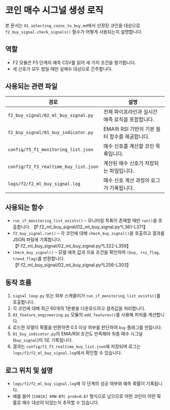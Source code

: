 # 코인 매수 시그널 생성 로직

본 문서는 `01_selecting_coins_to_buy.md`에서 선정된 코인을 대상으로 `f2_buy_signal.check_signals()` 함수가 어떻게 사용되는지 설명합니다.

## 역할
- F2 모듈은 F5 단계의 예측 CSV를 읽어 세 가지 조건을 평가합니다.
- 세 신호가 모두 참일 때만 실매수 대상으로 간주합니다.

## 사용되는 관련 파일
| 경로 | 설명 |
| --- | --- |
| `f2_buy_signal/02_ml_buy_signal.py` | 전체 파이프라인과 실시간 예측 로직을 포함합니다. |
| `f2_buy_signal/01_buy_indicator.py` | EMA와 RSI 기반의 기본 필터 함수를 제공합니다. |
| `config/f5_f1_monitoring_list.json` | 매수 신호를 계산할 코인 목록입니다. |
| `config/f2_f3_realtime_buy_list.json` | 계산된 매수 신호가 저장되는 파일입니다. |
| `logs/f2/f2_ml_buy_signal.log` | 매수 신호 계산 과정의 로그가 기록됩니다. |

## 사용되는 함수
- `run_if_monitoring_list_exists()` – 모니터링 목록이 존재할 때만 `run()`을 호출합니다. 【F:f2_ml_buy_signal/02_ml_buy_signal.py†L361-L371】
- `f2_buy_signal.run()` – 각 코인에 대해 `check_buy_signal()`을 호출하고 결과를 JSON 파일에 기록합니다. 【F:f2_ml_buy_signal/02_ml_buy_signal.py†L322-L359】
- `check_buy_signal()` – 모델 예측 값과 지표 조건을 확인하여 `(buy, rsi_flag, trend_flag)`를 반환합니다. 【F:f2_ml_buy_signal/02_ml_buy_signal.py†L256-L303】

## 동작 흐름
1. `signal_loop.py` 또는 외부 스케줄러가 `run_if_monitoring_list_exists()`를 호출합니다.
2. 각 코인에 대해 최근 60개의 1분봉을 다운로드하고 결측값을 처리합니다.
3. `03_feature_engineering.py` 모듈의 `add_features()`를 사용해 피처를 계산합니다.
4. 로드한 모델이 확률을 반환하면 0.5 이상 여부를 판단하여 `buy` 플래그를 만듭니다.
5. `01_buy_indicator.py`의 EMA/RSI 조건도 만족해야 최종 매수 시그널(`buy_signal`)이 1로 기록됩니다.
6. 결과는 `config/f2_f3_realtime_buy_list.json`에 저장되며 로그는 `logs/f2/f2_ml_buy_signal.log`에서 확인할 수 있습니다.

## 로그 위치 및 설명
- `logs/f2/f2_ml_buy_signal.log`에 각 단계의 성공 여부와 예측 확률이 기록됩니다.
- 예를 들어 `[CHECK] KRW-BTC prob=0.67` 형식으로 남으므로 어떤 코인이 어떤 확률로 매수 대상이 되었는지 추적할 수 있습니다.
